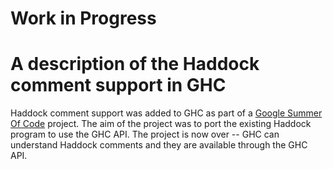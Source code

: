 # Work in Progress

# A description of the Haddock comment support in GHC


Haddock comment support was added to GHC as part of a [ Google Summer Of Code](http://code.google.com/soc) project. The aim of the project was to  port the existing Haddock program to use the GHC API. The project is now over -- GHC can understand Haddock comments and they are available through the GHC API.
